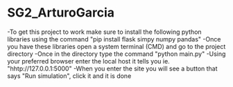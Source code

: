 # SG2_ArturoGarcia
 
-To get this project to work make sure to install the following python libraries using the command "pip install flask simpy numpy pandas" 
-Once you have these libraries open a system terminal (CMD) and go to the project directory 
-Once in the directory type the command "python main.py" 
-Using your preferred browser enter the local host it tells you ie. "hhtp://127.0.0.1:5000"
-When you enter the site you will see a button that says "Run simulation", click it and it is done
